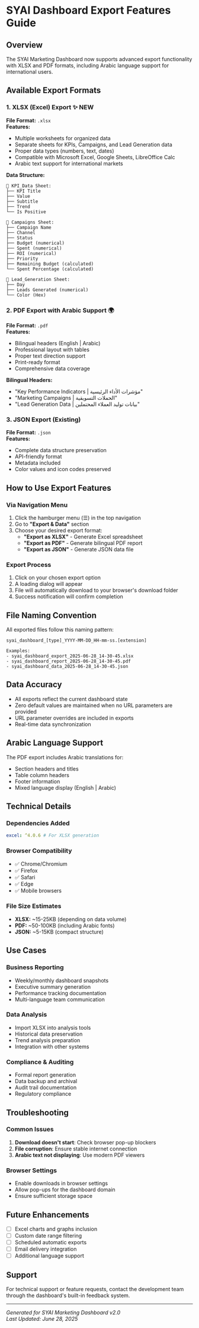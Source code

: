 # SYAI Dashboard Export Features Guide

## Overview

The SYAI Marketing Dashboard now supports advanced export functionality with XLSX and PDF formats, including Arabic language support for international users.

## Available Export Formats

### 1. XLSX (Excel) Export ✨ NEW

**File Format:** `.xlsx`  
**Features:**

- Multiple worksheets for organized data
- Separate sheets for KPIs, Campaigns, and Lead Generation data
- Proper data types (numbers, text, dates)
- Compatible with Microsoft Excel, Google Sheets, LibreOffice Calc
- Arabic text support for international markets

**Data Structure:**

```
📄 KPI_Data Sheet:
├── KPI Title
├── Value
├── Subtitle
├── Trend
└── Is Positive

📄 Campaigns Sheet:
├── Campaign Name
├── Channel
├── Status
├── Budget (numerical)
├── Spent (numerical)
├── ROI (numerical)
├── Priority
├── Remaining Budget (calculated)
└── Spent Percentage (calculated)

📄 Lead_Generation Sheet:
├── Day
├── Leads Generated (numerical)
└── Color (Hex)
```

### 2. PDF Export with Arabic Support 🌍

**File Format:** `.pdf`  
**Features:**

- Bilingual headers (English | Arabic)
- Professional layout with tables
- Proper text direction support
- Print-ready format
- Comprehensive data coverage

**Bilingual Headers:**

- "Key Performance Indicators | مؤشرات الأداء الرئيسية"
- "Marketing Campaigns | الحملات التسويقية"
- "Lead Generation Data | بيانات توليد العملاء المحتملين"

### 3. JSON Export (Existing)

**File Format:** `.json`  
**Features:**

- Complete data structure preservation
- API-friendly format
- Metadata included
- Color values and icon codes preserved

## How to Use Export Features

### Via Navigation Menu

1. Click the hamburger menu (☰) in the top navigation
2. Go to **"Export & Data"** section
3. Choose your desired export format:
   - **"Export as XLSX"** - Generate Excel spreadsheet
   - **"Export as PDF"** - Generate bilingual PDF report
   - **"Export as JSON"** - Generate JSON data file

### Export Process

1. Click on your chosen export option
2. A loading dialog will appear
3. File will automatically download to your browser's download folder
4. Success notification will confirm completion

## File Naming Convention

All exported files follow this naming pattern:

```
syai_dashboard_[type]_YYYY-MM-DD_HH-mm-ss.[extension]

Examples:
- syai_dashboard_export_2025-06-28_14-30-45.xlsx
- syai_dashboard_report_2025-06-28_14-30-45.pdf
- syai_dashboard_data_2025-06-28_14-30-45.json
```

## Data Accuracy

- All exports reflect the current dashboard state
- Zero default values are maintained when no URL parameters are provided
- URL parameter overrides are included in exports
- Real-time data synchronization

## Arabic Language Support

The PDF export includes Arabic translations for:

- Section headers and titles
- Table column headers
- Footer information
- Mixed language display (English | Arabic)

## Technical Details

### Dependencies Added

```yaml
excel: ^4.0.6 # For XLSX generation
```

### Browser Compatibility

- ✅ Chrome/Chromium
- ✅ Firefox
- ✅ Safari
- ✅ Edge
- ✅ Mobile browsers

### File Size Estimates

- **XLSX:** ~15-25KB (depending on data volume)
- **PDF:** ~50-100KB (including Arabic fonts)
- **JSON:** ~5-15KB (compact structure)

## Use Cases

### Business Reporting

- Weekly/monthly dashboard snapshots
- Executive summary generation
- Performance tracking documentation
- Multi-language team communication

### Data Analysis

- Import XLSX into analysis tools
- Historical data preservation
- Trend analysis preparation
- Integration with other systems

### Compliance & Auditing

- Formal report generation
- Data backup and archival
- Audit trail documentation
- Regulatory compliance

## Troubleshooting

### Common Issues

1. **Download doesn't start**: Check browser pop-up blockers
2. **File corruption**: Ensure stable internet connection
3. **Arabic text not displaying**: Use modern PDF viewers

### Browser Settings

- Enable downloads in browser settings
- Allow pop-ups for the dashboard domain
- Ensure sufficient storage space

## Future Enhancements

- [ ] Excel charts and graphs inclusion
- [ ] Custom date range filtering
- [ ] Scheduled automatic exports
- [ ] Email delivery integration
- [ ] Additional language support

## Support

For technical support or feature requests, contact the development team through the dashboard's built-in feedback system.

---

_Generated for SYAI Marketing Dashboard v2.0_  
_Last Updated: June 28, 2025_
